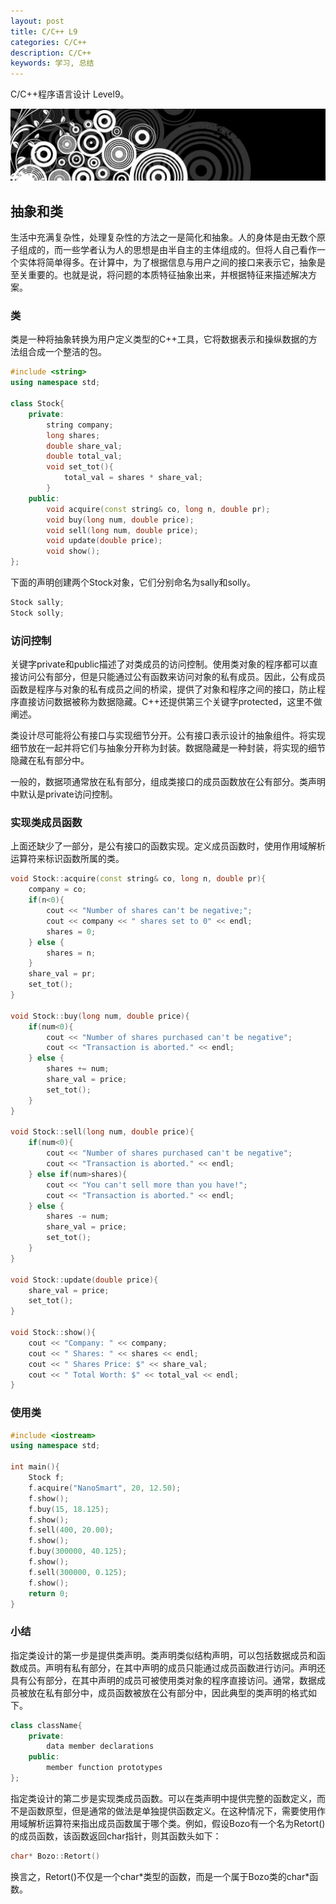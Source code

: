 ```yaml
---
layout: post
title: C/C++ L9
categories: C/C++
description: C/C++
keywords: 学习, 总结
---
```


C/C++程序语言设计 Level9。

![](/images/discovery/A0116.png)

## 抽象和类

生活中充满复杂性，处理复杂性的方法之一是简化和抽象。人的身体是由无数个原子组成的，而一些学者认为人的思想是由半自主的主体组成的。但将人自己看作一个实体将简单得多。在计算中，为了根据信息与用户之间的接口来表示它，抽象是至关重要的。也就是说，将问题的本质特征抽象出来，并根据特征来描述解决方案。

### 类

类是一种将抽象转换为用户定义类型的C++工具，它将数据表示和操纵数据的方法组合成一个整洁的包。

```c++
#include <string>
using namespace std;

class Stock{
    private:
        string company;
        long shares;
        double share_val;
        double total_val;
        void set_tot(){
            total_val = shares * share_val;
        }
    public:
        void acquire(const string& co, long n, double pr);
        void buy(long num, double price);
        void sell(long num, double price);
        void update(double price);
        void show();
};
```

下面的声明创建两个Stock对象，它们分别命名为sally和solly。

```c++
Stock sally;
Stock solly;
```

### 访问控制

关键字private和public描述了对类成员的访问控制。使用类对象的程序都可以直接访问公有部分，但是只能通过公有函数来访问对象的私有成员。因此，公有成员函数是程序与对象的私有成员之间的桥梁，提供了对象和程序之间的接口，防止程序直接访问数据被称为数据隐藏。C++还提供第三个关键字protected，这里不做阐述。

类设计尽可能将公有接口与实现细节分开。公有接口表示设计的抽象组件。将实现细节放在一起并将它们与抽象分开称为封装。数据隐藏是一种封装，将实现的细节隐藏在私有部分中。

一般的，数据项通常放在私有部分，组成类接口的成员函数放在公有部分。类声明中默认是private访问控制。

### 实现类成员函数

上面还缺少了一部分，是公有接口的函数实现。定义成员函数时，使用作用域解析运算符来标识函数所属的类。

```c++
void Stock::acquire(const string& co, long n, double pr){
    company = co;
    if(n<0){
        cout << "Number of shares can't be negative;";
        cout << company << " shares set to 0" << endl;
        shares = 0;
    } else {
        shares = n;
    }
    share_val = pr;
    set_tot();
}

void Stock::buy(long num, double price){
    if(num<0){
        cout << "Number of shares purchased can't be negative";
        cout << "Transaction is aborted." << endl;
    } else {
        shares += num;
        share_val = price;
        set_tot();
    }
}

void Stock::sell(long num, double price){
    if(num<0){
        cout << "Number of shares purchased can't be negative";
        cout << "Transaction is aborted." << endl;
    } else if(num>shares){
        cout << "You can't sell more than you have!";
        cout << "Transaction is aborted." << endl;
    } else {
        shares -= num;
        share_val = price;
        set_tot();
    }
}

void Stock::update(double price){
    share_val = price;
    set_tot();
}

void Stock::show(){
    cout << "Company: " << company;
    cout << " Shares: " << shares << endl;
    cout << " Shares Price: $" << share_val;
    cout << " Total Worth: $" << total_val << endl;
}
```

### 使用类

```c++
#include <iostream>
using namespace std;

int main(){
    Stock f;
    f.acquire("NanoSmart", 20, 12.50);
    f.show();
    f.buy(15, 18.125);
    f.show();
    f.sell(400, 20.00);
    f.show();
    f.buy(300000, 40.125);
    f.show();
    f.sell(300000, 0.125);
    f.show();
    return 0;
}
```

### 小结

指定类设计的第一步是提供类声明。类声明类似结构声明，可以包括数据成员和函数成员。声明有私有部分，在其中声明的成员只能通过成员函数进行访问。声明还具有公有部分，在其中声明的成员可被使用类对象的程序直接访问。通常，数据成员被放在私有部分中，成员函数被放在公有部分中，因此典型的类声明的格式如下。

```c++
class className{
    private:
        data member declarations
    public:
        member function prototypes
};
```

指定类设计的第二步是实现类成员函数。可以在类声明中提供完整的函数定义，而不是函数原型，但是通常的做法是单独提供函数定义。在这种情况下，需要使用作用域解析运算符来指出成员函数属于哪个类。例如，假设Bozo有一个名为Retort()的成员函数，该函数返回char指针，则其函数头如下：

```c++
char* Bozo::Retort()
```

换言之，Retort()不仅是一个char\*类型的函数，而是一个属于Bozo类的char\*函数。